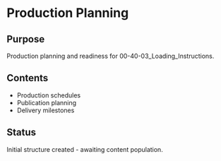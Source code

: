 # Production Planning

## Purpose
Production planning and readiness for 00-40-03_Loading_Instructions.

## Contents
- Production schedules
- Publication planning
- Delivery milestones

## Status
Initial structure created - awaiting content population.
